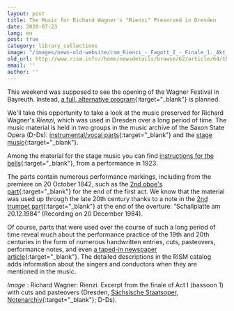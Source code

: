 ```yaml
---
layout: post
title: The Music for Richard Wagner's "Rienzi" Preserved in Dresden
date: 2020-07-23
lang: en
post: true
category: library_collections
image: "/images/news-old-website/csm_Rienzi_-_Fagott_I_-_Finale_1._Akt_e8492a55ba.png"
old_url: http://www.rism.info//home/newsdetails/browse/62/article/64/the-music-for-richard-wagners-rienzi-preserved-in-dresden.html
email: ''
author: ''
---
```


This weekend was supposed to see the opening of the Wagner Festival in Bayreuth. Instead, [a full, alternative program](https://www.bayreuther-festspiele.de/en/festspiele/news/2020/virtual-festival-season-and-the-cultural-summer-live-on-site/){:target="_blank"} is planned.

We'll take this opportunity to take a look at the music preserved for Richard Wagner's _Rienzi_, which was used in Dresden over a long period of time. The music material is held in two groups in the music archive of the Saxon State Opera (D-Ds): [instrumental/vocal parts](https://opac.rism.info/search?id=270000984&View=rism){:target="_blank"} and the [stage music](https://opac.rism.info/search?id=270002738&View=rism){:target="_blank"}.

Among the material for the stage music you can find [instructions for the bells](https://sachsen.digital/werkansicht/dlf/361863/529/){:target="_blank"}, from a performance in 1923.

The parts contain numerous performance markings, including from the premiere on 20 October 1842, such as the [2nd oboe's part](https://sachsen.digital/werkansicht/dlf/361862/189/){:target="_blank"} for the end of the first act. We know that the material was used up through the late 20th century thanks to a note in the [2nd trumpet part](https://sachsen.digital/werkansicht/dlf/361865/339/){:target="_blank"} at the end of the overture: “Schallplatte am 20.12.1984” (Recording on 20 December 1984).

Of course, parts that were used over the course of such a long period of time reveal much about the performance practice of the 19th and 20th centuries in the form of numerous handwritten entries, cuts, pasteovers, performance notes, and even [a taped-in newspaper article](https://sachsen.digital/werkansicht/dlf/361862/314/){:target="_blank"}. The detailed descriptions in the RISM catalog adds information about the singers and conductors when they are mentioned in the music.

_Image_ : Richard Wagner: Rienzi. Excerpt from the finale of Act I (bassoon 1) with cuts and pasteovers (Dresden, [Sächsische Staatsoper, Notenarchiv](https://sachsen.digital/werkansicht/dlf/361862/664/){:target="_blank"}; D-Ds).


